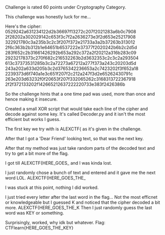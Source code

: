 Challenge is rated 60 points under Cryptography Category.

This challenge was honestly luck for me...

Here's the cipher:
0529242a631234122d2b36697f13272c207f2021283a6b0c7908
2f28202a302029142c653f3c7f2a2636273e3f2d653e25217908
322921780c3a235b3c2c3f207f372e21733a3a2b37263b313012
2f6c363b2b312b1e64651b6537222e37377f2020242b6b2c2d5d
283f652c2b31661426292b653a292c372a2f20212a316b283c09
29232178373c270f682c216532263b2d3632353c2c3c2a293504
613c37373531285b3c2a72273a67212a277f373a243c20203d5d
243a202a633d205b3c2d3765342236653a2c7423202f3f652a18
2239373d6f740a1e3c651f207f2c212a247f3d2e65262430791c
263e203d63232f0f20653f207f332065262c3168313722367918
2f2f372133202f142665212637222220733e383f2426386b

So the challenge hints that a one time pad was used, more than once and hence making it insecure.

Created a small XOR script that would take each line of the cipher and decode against some key.
It's called Decoder.py and it isn't the most efficient but works I guess.

The first key we try with is ALEXCTF{ as it's given in the challenge.

After that I got a 'Dear Friend' looking text, so that was the next key.

After that my method was just take random parts of the decoded text and try to get a bit more of the flag.

I got till ALEXCTF{HERE_GOES_ and I was kinda lost.

I just randomly chose a bunch of text and entered and it gave me the next word LOL. 
ALEXCTF{HERE_GOES_THE_

I was stuck at this point, nothing I did worked.

I just tried every letter after the last word in the flag...
Not the most efficnet or knowledgeable but I guessed K and noticed that the cipher decoded a bit more.
ALEXCTF{HERE_GOES_THE_K
Then I just randomly guess the last word was KEY or something.

Surprisingly, worked, why idk but whatever.
Flag: CTFlearn{HERE_GOES_THE_KEY}

